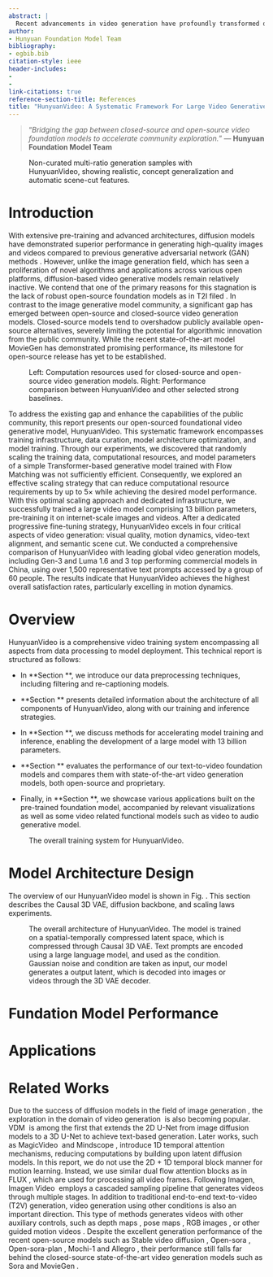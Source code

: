 ```yaml
---
abstract: |
  Recent advancements in video generation have profoundly transformed daily life for individuals and industries alike. However, the leading video generation models remain closed-source, creating a substantial performance disparity in video generation capabilities between the industry and the public community. In this report, we present HunyuanVideo, a novel open-source video foundation model that exhibits performance in video generation that is comparable to, if not superior to, leading closed-source models. HunyuanVideo features a comprehensive framework that integrates several key contributions, including data curation, advanced architecture design, progressive model scaling and training, and an efficient infrastructure designed to facilitate large-scale model training and inference. With those, we successfully trained a video generative model with over 13 billion parameters, making it the largest among all open-source models. We conducted extensive experiments and implemented a series of targeted designs to ensure high visual quality, motion dynamics, text-video alignment, and advanced filming techniques. According to professional human evaluation results, HunyuanVideo outperforms previous state-of-the-art models, including Runway Gen-3, Luma 1.6, and 3 top performing Chinese video generative models. By releasing the code of the foundation model and its applications, we aim to bridge the gap between closed-source and open-source communities. This initiative will empower everyone in the community to experiment with their ideas, fostering a more dynamic and vibrant video generation ecosystem. The code is publicly available at <https://github.com/Tencent/HunyuanVideo>.
author:
- Hunyuan Foundation Model Team
bibliography:
- egbib.bib
citation-style: ieee
header-includes:
- 
- 
link-citations: true
reference-section-title: References
title: "HunyuanVideo: A Systematic Framework For Large Video Generative Models"
---
```






> “*Bridging the gap between closed-source and open-source video foundation models to accelerate community exploration.*” — **Hunyuan Foundation Model Team**

<figure>

<figcaption>Non-curated multi-ratio generation samples with HunyuanVideo, showing realistic, concept generalization and automatic scene-cut features.</figcaption>
</figure>

# Introduction

With extensive pre-training and advanced architectures, diffusion models  have demonstrated superior performance in generating high-quality images and videos compared to previous generative adversarial network (GAN) methods . However, unlike the image generation field, which has seen a proliferation of novel algorithms and applications across various open platforms, diffusion-based video generative models remain relatively inactive. We contend that one of the primary reasons for this stagnation is the lack of robust open-source foundation models as in T2I filed . In contrast to the image generative model community, a significant gap has emerged between open-source and closed-source video generation models. Closed-source models tend to overshadow publicly available open-source alternatives, severely limiting the potential for algorithmic innovation from the public community. While the recent state-of-the-art model MovieGen has demonstrated promising performance, its milestone for open-source release has yet to be established.

<figure id="fig:side_by_side">
<figure>
<span class="image placeholder" data-original-image-src="figures/compute_resource_v1.pdf" data-original-image-title="" width="\textwidth"></span>
</figure>
<figure>
<span class="image placeholder" data-original-image-src="figures/ranking.pdf" data-original-image-title="" width="\textwidth"></span>
</figure>
<figcaption>Left: Computation resources used for closed-source and open-source video generation models. Right: Performance comparison between HunyuanVideo and other selected strong baselines.</figcaption>
</figure>

To address the existing gap and enhance the capabilities of the public community, this report presents our open-sourced foundational video generative model, HunyuanVideo. This systematic framework encompasses training infrastructure, data curation, model architecture optimization, and model training. Through our experiments, we discovered that randomly scaling the training data, computational resources, and model parameters of a simple Transformer-based generative model trained with Flow Matching was not sufficiently efficient. Consequently, we explored an effective scaling strategy that can reduce computational resource requirements by up to 5× while achieving the desired model performance. With this optimal scaling approach and dedicated infrastructure, we successfully trained a large video model comprising 13 billion parameters, pre-training it on internet-scale images and videos. After a dedicated progressive fine-tuning strategy, HunyuanVideo excels in four critical aspects of video generation: visual quality, motion dynamics, video-text alignment, and semantic scene cut. We conducted a comprehensive comparison of HunyuanVideo with leading global video generation models, including Gen-3 and Luma 1.6 and 3 top performing commercial models in China, using over 1,500 representative text prompts accessed by a group of 60 people. The results indicate that HunyuanVideo achieves the highest overall satisfaction rates, particularly excelling in motion dynamics.

# Overview

HunyuanVideo is a comprehensive video training system encompassing all aspects from data processing to model deployment. This technical report is structured as follows:

- In **Section **, we introduce our data preprocessing techniques, including filtering and re-captioning models.

- **Section ** presents detailed information about the architecture of all components of HunyuanVideo, along with our training and inference strategies.

- In **Section **, we discuss methods for accelerating model training and inference, enabling the development of a large model with 13 billion parameters.

- **Section ** evaluates the performance of our text-to-video foundation models and compares them with state-of-the-art video generation models, both open-source and proprietary.

- Finally, in **Section **, we showcase various applications built on the pre-trained foundation model, accompanied by relevant visualizations as well as some video related functional models such as video to audio generative model.

<figure id="fig:pipeline_overview">
<span class="image placeholder" data-original-image-src="figures/overall.png" data-original-image-title="" width="\linewidth"></span>
<figcaption>The overall training system for HunyuanVideo.</figcaption>
</figure>

# Model Architecture Design

The overview of our HunyuanVideo model is shown in Fig. . This section describes the Causal 3D VAE, diffusion backbone, and scaling laws experiments.

<figure id="fig:hunyuanvideo_overview">
<span class="image placeholder" data-original-image-src="figures/hunyuanvideo_overview.png" data-original-image-title="" width="0.95\linewidth"></span>
<figcaption>The overall architecture of HunyuanVideo. The model is trained on a spatial-temporally compressed latent space, which is compressed through Causal 3D VAE. Text prompts are encoded using a large language model, and used as the condition. Gaussian noise and condition are taken as input, our model generates a output latent, which is decoded into images or videos through the 3D VAE decoder.</figcaption>
</figure>

# Fundation Model Performance

# Applications

# Related Works

Due to the success of diffusion models in the field of image generation , the exploration in the domain of video generation  is also becoming popular. VDM  is among the first that extends the 2D U-Net from image diffusion models to a 3D U-Net to achieve text-based generation. Later works, such as MagicVideo  and Mindscope , introduce 1D temporal attention mechanisms, reducing computations by building upon latent diffusion models. In this report, we do not use the 2D + 1D temporal block manner for motion learning. Instead, we use similar dual flow attention blocks as in FLUX , which are used for processing all video frames. Following Imagen, Imagen Video  employs a cascaded sampling pipeline that generates videos through multiple stages. In addition to traditional end-to-end text-to-video (T2V) generation, video generation using other conditions is also an important direction. This type of methods generates videos with other auxiliary controls, such as depth maps , pose maps , RGB images , or other guided motion videos . Despite the excellent generation performance of the recent open-source models such as Stable video diffusion , Open-sora , Open-sora-plan , Mochi-1 and Allegro , their performance still falls far behind the closed-source state-of-the-art video generation models such as Sora and MovieGen .
